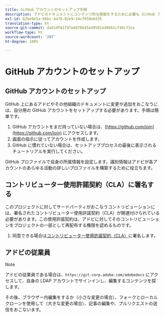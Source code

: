 ```yaml
---
title: GitHub アカウントのセットアップ手順
description: アドビのドキュメントにコンテンツ的な貢献をするために必要な GitHub アカウントの設定手順を詳しく説明します。
exl-id: 62be9e5a-bbbc-4a78-82e9-24cf658e6d35
translation-type: ht
source-git-commit: dad1df81797e6078645449501ed0661cf4bcf3ce
workflow-type: ht
source-wordcount: '207'
ht-degree: 100%

---
```


# GitHub アカウントのセットアップ

## GitHub アカウントのセットアップ

GitHub 上にあるアドビやその他組織のドキュメントに変更や追加をおこなうには、自分用の GitHub アカウントをセットアップする必要があります。手順は簡単です。

1. GitHub アカウントをまだ持っていない場合は、[https://github.com/join](https://github.com/join) にアクセスします。
1. 画面の指示に従ってアカウントを作成します。
1. GitHub に慣れていない場合は、セットアッププロセスの最後に表示されるチュートリアルを実行してください。

GitHub プロファイルで自身の所属情報を設定します。識別情報はアドビが各アカウントのあらゆる活動の詳しいプロファイルを構築するために役立ちます。

## コントリビューター使用許諾契約（CLA）に署名する

このプロジェクトに対してサードパーティがおこなうコントリビューションには、署名されたコントリビューター使用許諾契約（CLA）が関連付けられている必要があります。この使用許諾契約は、アドビに対してそのコントリビューションをプロジェクトの一部として再配布する権限を認めるものです。

1. 同意できる場合は[コントリビューター使用許諾契約（CLA）](http://opensource.adobe.com/cla.html)に署名します。

## アドビの従業員

>[!NOTE]
>
>アドビの従業員である場合は、`https://git.corp.adobe.com/adobedocs` にアクセスして、自身の LDAP アカウントでサインインし、編集するコンテンツを探します。
>
>その後、ブラウザー内編集をするか（小さな変更の場合）、フォークとローカルクローンを使用して（大きな変更の場合）、記事の編集や、プルリクエストの送信をおこないます。
